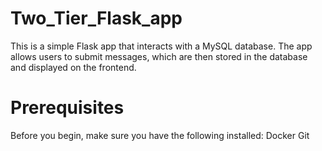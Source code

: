 # Two_Tier_Flask_app
This is a simple Flask app that interacts with a MySQL database. The app allows users to submit messages, which are then stored in the database and displayed on the frontend.
# Prerequisites
Before you begin, make sure you have the following installed:
  Docker 
  Git 


